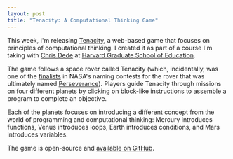 ```yaml
---
layout: post
title: "Tenacity: A Computational Thinking Game"
---
```


This week, I'm releasing [Tenacity](https://tenacity.brianyu.me), a web-based game that focuses on principles of computational thinking. I created it as part of a course I'm taking with [Chris Dede](https://www.gse.harvard.edu/faculty/christopher-dede) at [Harvard Graduate School of Education](https://www.gse.harvard.edu/).

<!--more-->

The game follows a space rover called Tenacity (which, incidentally, was one of the [finalists](https://mars.nasa.gov/news/8588/nine-finalists-chosen-in-nasas-mars-2020-rover-naming-contest/) in NASA's naming contests for the rover that was ultimately named [Perseverance](https://mars.nasa.gov/mars2020/)). Players guide Tenacity through missions on four different planets by clicking on block-like instructions to assemble a program to complete an objective.

Each of the planets focuses on introducing a different concept from the world of programming and computational thinking: Mercury introduces functions, Venus introduces loops, Earth introduces conditions, and Mars introduces variables.

The game is open-source and [available on GitHub](https://github.com/brianyu28/tenacity).
